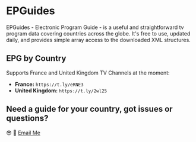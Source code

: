 # EPGuides

EPGuides - Electronic Program Guide - is a useful and straightforward tv program data covering countries across the globe. It's free to use, updated daily, and provides simple array access to the downloaded XML structures.

## EPG by Country

Supports France and United Kingdom TV Channels at the moment:

 - **France:** ```https://t.ly/eRNE3```
 - **United Kingdom:** ```https://t.ly/2wl25```

## Need a guide for your country, got issues or questions?

:sunglasses: :wave: [Email Me](mailto:oketunjifinbarrs@gmail.com)